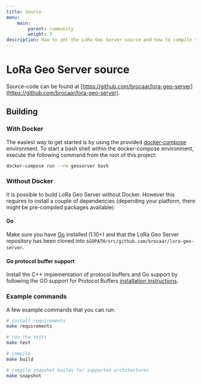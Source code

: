 ```yaml
---
title: Source
menu:
    main:
        parent: community
        weight: 3
description: How to get the LoRa Geo Server source and how to compile this into an executable binary.
---
```


# LoRa Geo Server source

Source-code can be found at [https://github.com/brocaar/lora-geo-server](https://github.com/brocaar/lora-geo-server).

## Building

### With Docker

The easiest way to get started is by using the provided 
[docker-compose](https://docs.docker.com/compose/) environment. To start a bash
shell within the docker-compose environment, execute the following command from
the root of this project:

```bash
docker-compose run --rm geoserver bash
```

### Without Docker

It is possible to build LoRa Geo Server without Docker. However this requires
to install a couple of dependencies (depending your platform, there might be
pre-compiled packages available):

#### Go

Make sure you have [Go](https://golang.org/) installed (1.10+) and that the LoRa
Geo Server repository has been cloned into 
`$GOPATH/src/github.com/brocaar/lora-geo-server`.

#### Go protocol buffer support

Install the C++ implementation of protocol buffers and Go support by following
the GO support for Protocol Buffers [installation instructions](https://github.com/golang/protobuf).

### Example commands

A few example commands that you can run:

```bash
# install requirements
make requirements

# run the tests
make test

# compile
make build

# compile snapshot builds for supported architectures
make snapshot
```
